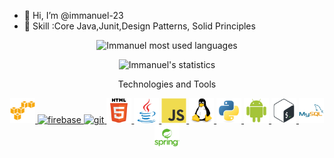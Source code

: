 - 👋 Hi, I’m @immanuel-23
- 👀 Skill :Core Java,Junit,Design Patterns, Solid Principles

<!---
immanuel-23/immanuel-23 is a ✨ special ✨ repository because its `README.md` (this file) appears on your GitHub profile.
You can click the Preview link to take a look at your changes.
--->
<p align="center">
  <img 
       src="https://github-readme-stats.vercel.app/api/top-langs?username=immanuel-23&layout=compact&hide=html&theme=gotham" 
       alt="Immanuel most used languages" />
</p>


<p align="center">
  <img 
       src="https://github-readme-stats.vercel.app/api?username=immanuel-23&show_icons=true&theme=gotham" 
       alt="Immanuel's statistics" />
</p>

<p align="center">Technologies and Tools</p>

<p align="center"> <a href="https://www.rust-lang.org" target="_blank" rel="noreferrer"> <img src="https://raw.githubusercontent.com/devicons/devicon/master/icons/amazonwebservices/amazonwebservices-original.svg" alt="aws" width="40" height="40"/> </a> <a href="https://www.cprogramming.com/" target="_blank" rel="noreferrer"> <img src="https://www.vectorlogo.zone/logos/firebase/firebase-icon.svg" alt="firebase" width="40" height="40"/> </a> <a href="https://flutter.dev" target="_blank" rel="noreferrer"> <img src="https://www.vectorlogo.zone/logos/git-scm/git-scm-icon.svg" alt="git" width="40" height="40"/> </a> <a href="https://www.w3.org/html/" target="_blank" rel="noreferrer"> <img src="https://raw.githubusercontent.com/devicons/devicon/master/icons/html5/html5-original-wordmark.svg" alt="html5" width="40" height="40"/> </a> <a href="https://www.java.com" target="_blank" rel="noreferrer"> <img src="https://raw.githubusercontent.com/devicons/devicon/master/icons/java/java-original.svg" alt="java" width="40" height="40"/> </a> <a href="https://developer.mozilla.org/en-US/docs/Web/JavaScript" target="_blank" rel="noreferrer"> <img src="https://raw.githubusercontent.com/devicons/devicon/master/icons/javascript/javascript-original.svg" alt="javascript" width="40" height="40"/> </a> <a href="https://www.linux.org/" target="_blank" rel="noreferrer"> <img src="https://raw.githubusercontent.com/devicons/devicon/master/icons/linux/linux-original.svg" alt="linux" width="40" height="40"/> </a> <a href="https://www.python.org" target="_blank" rel="noreferrer"> <img src="https://raw.githubusercontent.com/devicons/devicon/master/icons/python/python-original.svg" alt="python" width="40" height="40"/> </a> <a href="" target="_blank" rel="noreferrer"> <img src="https://raw.githubusercontent.com/devicons/devicon/master/icons/android/android-plain.svg" alt="" width="40" height="40"/> </a><a href="" target="_blank" rel="noreferrer"> <img src="https://raw.githubusercontent.com/devicons/devicon/master/icons/bash/bash-original.svg" alt="bash" width="40" height="40"/> </a><a href="" target="_blank" rel="noreferrer"> <img src="https://raw.githubusercontent.com/devicons/devicon/master/icons/mysql/mysql-original-wordmark.svg" alt="mysql" width="40" height="40"/> </a><a href="" target="_blank" rel="noreferrer">  <img src="https://raw.githubusercontent.com/devicons/devicon/master/icons/spring/spring-original-wordmark.svg" alt="springboot" width="40" height="40"/> </a><a href="" target="_blank" rel="noreferrer"> 
</p>



